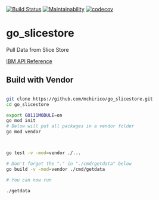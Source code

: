 [![Build Status](https://travis-ci.org/mchirico/go_slicestore.svg?branch=master)](https://travis-ci.org/mchirico/go_slicestore)
[![Maintainability](https://api.codeclimate.com/v1/badges/fc67d1c49ea5ee570bb0/maintainability)](https://codeclimate.com/github/mchirico/go_slicestore/maintainability)
[![codecov](https://codecov.io/gh/mchirico/go_slicestore/branch/master/graph/badge.svg)](https://codecov.io/gh/mchirico/go_slicestore)
# go_slicestore
Pull Data from Slice Store

[IBM API Reference](https://www.ibm.com/support/knowledgecenter/STXNRM_3.14.3/coss.doc/managerapi834a.html#managerapi-gen833)





## Build with Vendor

```bash

git clone https://github.com/mchirico/go_slicestore.git
cd go_slicestore

export GO111MODULE=on
go mod init
# Below will put all packages in a vendor folder
go mod vendor



go test -v -mod=vendor ./...

# Don't forget the "." in "./cmd/getdata" below
go build -v -mod=vendor ./cmd/getdata

# You can now run

./getdata

```